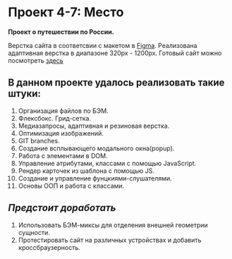 # Проект 4-7: Место

**Проект о путешествии по России.**

Верстка сайта в соответсвии с макетом в [Figma](https://www.figma.com/file/StZjf8HnoeLdiXS7dYrLAh/JavaScript.-Sprint-4). 
Реализована адаптивная верстка в диапазоне 320px - 1200px.
Готовый сайт можно посмотреть [здесь](https://ekaterina-wert.github.io/mesto/index.html)

## **В данном проекте удалось реализовать такие штуки:**

1. Организация файлов по БЭМ.
2. Флексбокс. Грид-сетка.
3. Медиазапросы, адаптивная и резиновая верстка.
4. Оптимизация изображений.
5. GIT branches.
6. Создание всплывающего модального окна(popup). 
7. Работа с элементами в DOM.
8. Управление атрибутами, классами с помощью JavaScript.
9. Рендер карточек из шаблона с помощью JS.
10. Создание и управление фунцкиями-слушателями. 
11. Основы ООП и работа с классами.


## ***Предстоит доработать***
1. Использовать БЭМ-миксы для отделения внешней геометрии сущности.
2. Протестировать сайт на различных устройствах и добавить кроссбраузерность.
